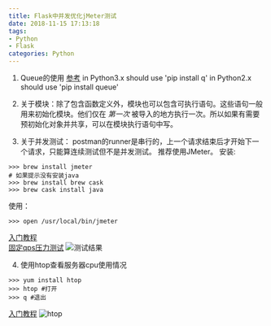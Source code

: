 ```yaml
---
title: Flask中并发优化jMeter测试
date: 2018-11-15 17:13:18
tags: 
- Python
- Flask
categories: Python
---
```

1. Queue的使用
[参考](http://www.cnblogs.com/itogo/p/5635629.html)
in Python3.x should use 'pip install q' 
in Python2.x should use 'pip install queue'

2. 关于模块：除了包含函数定义外，模块也可以包含可执行语句。这些语句一般用来初始化模块。他们仅在 *第一次* 被导入的地方执行一次。所以如果有需要预初始化对象并共享，可以在模块执行语句中写。

3. 关于并发测试：
postman的runner是串行的，上一个请求结束后才开始下一个请求，只能算连续测试但不是并发测试。
推荐使用JMeter。
安装:
```
>>> brew install jmeter
# 如果提示没有安装java
>>> brew install brew cask
>>> brew cask install java
```
使用：
```
>>> open /usr/local/bin/jmeter
```
[入门教程](https://www.jianshu.com/p/0e4daecc8122)  
[固定qps压力测试](https://www.cnblogs.com/fnng/archive/2012/12/22/2829479.html)
![测试结果](0.png)

4. 使用htop查看服务器cpu使用情况
```
>>> yum install htop
>>> htop #打开
>>> q #退出
```
[入门教程](https://www.cnblogs.com/lazyfang/p/7650010.html)
![htop](1.png)

 